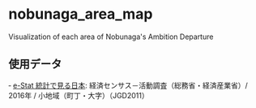 # nobunaga_area_map
Visualization of each area of Nobunaga's Ambition Departure

## 使用データ
‐ [e-Stat 統計で見る日本](https://www.e-stat.go.jp/gis/statmap-search?page=1&type=2&aggregateUnitForBoundary=A&toukeiCode=00200553&toukeiYear=2016&serveyId=A002005532016&coordsys=1&format=gml&datum=2011): 経済センサス－活動調査（総務省・経済産業省）/ 2016年 / 小地域（町丁・大字）（JGD2011）
